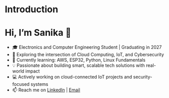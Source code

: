 # Introduction
# Hi, I’m Sanika 👋

- 🎓 Electronics and Computer Engineering Student | Graduating in 2027
- 🔭 Exploring the intersection of Cloud Computing, IoT, and Cybersecurity
- 🌱 Currently learning: AWS, ESP32, Python, Linux Fundamentals
- 💡 Passionate about building smart, scalable tech solutions with real-world impact
- 💻 Actively working on cloud-connected IoT projects and security-focused systems
- 📫 Reach me on [LinkedIn](https://www.linkedin.com/in/sanika-more-25366428b)
 | [Email](mailto:sanikaamore419@gmail.com)

